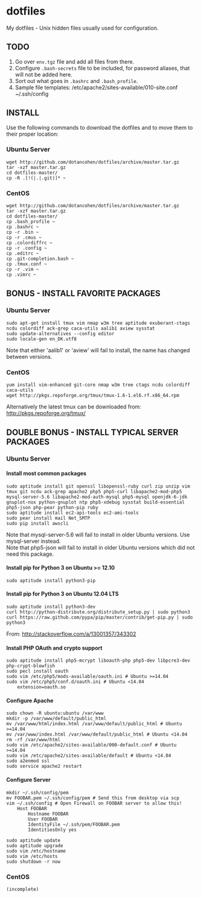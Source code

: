 dotfiles
========

My dotfiles - Unix hidden files usually used for configuration.



TODO
----

1. Go over `env.tgz` file and add all files from there.
2. Configure `.bash-secrets` file to be included, for password aliases, that will not be added here.
3. Sort out what goes in `.bashrc` and `.bash_profile`.
4. Sample file templates:
    /etc/apache2/sites-available/010-site.conf
	~/.ssh/config



INSTALL
-------

Use the following commands to download the dotfiles and to move them to their proper location:

### Ubuntu Server
	wget http://github.com/dotancohen/dotfiles/archive/master.tar.gz
	tar -xzf master.tar.gz
	cd dotfiles-master/
	cp -R .[!(|.|.git)]* ~


### CentOS
	wget http://github.com/dotancohen/dotfiles/archive/master.tar.gz
	tar -xzf master.tar.gz
	cd dotfiles-master/
	cp .bash_profile ~
	cp .bashrc ~
	cp -r .bin ~
	cp -r .cmus ~
	cp .colordiffrc ~
	cp -r .config ~
	cp .editrc ~
	cp .git-completion.bash ~
	cp .tmux.conf ~
	cp -r .vim ~
	cp .vimrc ~



BONUS - INSTALL FAVORITE PACKAGES
---------------------------------

### Ubuntu Server
	sudo apt-get install tmux vim nmap w3m tree aptitude exuberant-ctags ncdu colordiff ack-grep caca-utils aalib1 aview sysstat
	sudo update-alternatives --config editor
	sudo locale-gen en_DK.utf8

Note that either 'aalib1' or 'aview' will fail to install, the name has changed between versions.


### CentOS
	yum install vim-enhanced git-core nmap w3m tree ctags ncdu colordiff caca-utils
	wget http://pkgs.repoforge.org/tmux/tmux-1.6-1.el6.rf.x86_64.rpm

Alternatively the latest tmux can be downloaded from: http://pkgs.repoforge.org/tmux/



DOUBLE BONUS - INSTALL TYPICAL SERVER PACKAGES
----------------------------------------------

### Ubuntu Server

#### Install most common packages
	sudo aptitude install git openssl libopenssl-ruby curl zip unzip vim tmux git ncdu ack-grep apache2 php5 php5-curl libapache2-mod-php5 mysql-server-5.6 libapache2-mod-auth-mysql php5-mysql openjdk-6-jdk gnuplot-nox python-gnuplot ntp php5-xdebug sysstat build-essential php5-json php-pear python-pip ruby
	sudo aptitude install ec2-api-tools ec2-ami-tools
	sudo pear install mail Net_SMTP
	sudo pip install awscli

Note that mysql-server-5.6 will fail to install in older Ubuntu versions. Use mysql-server instead.  
Note that php5-json will fail to install in older Ubuntu versions which did not need this package.

#### Install pip for Python 3 on Ubuntu >= 12.10
	sudo aptitude install python3-pip

#### Install pip for Python 3 on Ubuntu 12.04 LTS
	sudo aptitude install python3-dev
	curl http://python-distribute.org/distribute_setup.py | sudo python3
	curl https://raw.github.com/pypa/pip/master/contrib/get-pip.py | sudo python3

From: http://stackoverflow.com/a/13001357/343302

#### Install PHP OAuth and crypto support
	sudo aptitude install php5-mcrypt liboauth-php php5-dev libpcre3-dev php-crypt-blowfish
	sudo pecl install oauth
	sudo vim /etc/php5/mods-available/oauth.ini # Ubuntu >=14.04
	sudo vim /etc/php5/conf.d/oauth.ini # Ubuntu <14.04
		extension=oauth.so

#### Configure Apache
	sudo chown -R ubuntu:ubuntu /var/www
	mkdir -p /var/www/default/public_html
	mv /var/www/html/index.html /var/www/default/public_html # Ubuntu >=14.04
	mv /var/www/index.html /var/www/default/public_html # Ubuntu <14.04
	rm -rf /var/www/html
	sudo vim /etc/apache2/sites-available/000-default.conf # Ubuntu >=14.04
	sudo vim /etc/apache2/sites-available/default # Ubuntu <14.04
	sudo a2enmod ssl
	sudo service apache2 restart

#### Configure Server
	mkdir ~/.ssh/config/pem
	mv FOOBAR.pem ~/.ssh/config/pem # Send this from desktop via scp
	vim ~/.ssh/config # Open Firewall on FOOBAR server to allow this!
		Host FOOBAR
			Hostname FOOBAR
			User FOOBAR
			IdentityFile ~/.ssh/pem/FOOBAR.pem
			IdentitiesOnly yes

	sudo aptitude update
	sudo aptitude upgrade
	sudo vim /etc/hostname
	sudo vim /etc/hosts
	sudo shutdown -r now


### CentOS
	(incomplete)
